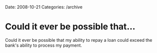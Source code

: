 Date: 2008-10-21
Categories: /archive

# Could it ever be possible that...

Could it ever be possible that my ability to repay a loan could exceed the bank's ability to process my payment.

